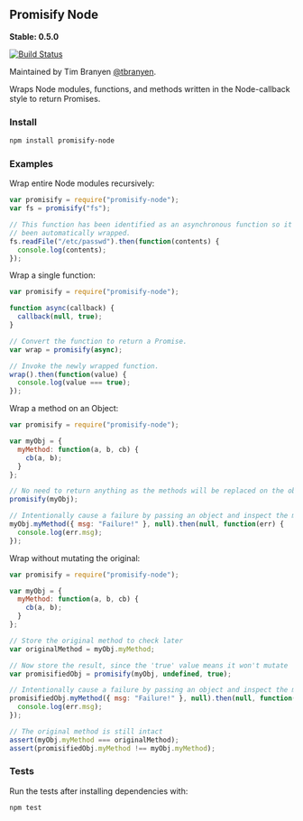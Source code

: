 Promisify Node
--------------

**Stable: 0.5.0** 

[![Build
Status](https://travis-ci.org/nodegit/promisify-node.png?branch=master)](https://travis-ci.org/nodegit/promisify-node)

Maintained by Tim Branyen [@tbranyen](http://twitter.com/tbranyen).

Wraps Node modules, functions, and methods written in the Node-callback style
to return Promises.

### Install ###

``` bash
npm install promisify-node
```

### Examples ###

Wrap entire Node modules recursively:

``` javascript
var promisify = require("promisify-node");
var fs = promisify("fs");

// This function has been identified as an asynchronous function so it has
// been automatically wrapped.
fs.readFile("/etc/passwd").then(function(contents) {
  console.log(contents);
});
```

Wrap a single function:

``` javascript
var promisify = require("promisify-node");

function async(callback) {
  callback(null, true);
}

// Convert the function to return a Promise.
var wrap = promisify(async);

// Invoke the newly wrapped function.
wrap().then(function(value) {
  console.log(value === true);
});
```

Wrap a method on an Object:

``` javascript
var promisify = require("promisify-node");

var myObj = {
  myMethod: function(a, b, cb) {
    cb(a, b);
  }
};

// No need to return anything as the methods will be replaced on the object.
promisify(myObj);

// Intentionally cause a failure by passing an object and inspect the message.
myObj.myMethod({ msg: "Failure!" }, null).then(null, function(err) {
  console.log(err.msg);
});
```

Wrap without mutating the original:
```javascript
var promisify = require("promisify-node");

var myObj = {
  myMethod: function(a, b, cb) {
    cb(a, b);
  }
};

// Store the original method to check later
var originalMethod = myObj.myMethod;

// Now store the result, since the 'true' value means it won't mutate 'myObj'.
var promisifiedObj = promisify(myObj, undefined, true);

// Intentionally cause a failure by passing an object and inspect the message.
promisifiedObj.myMethod({ msg: "Failure!" }, null).then(null, function(err) {
  console.log(err.msg);
});

// The original method is still intact
assert(myObj.myMethod === originalMethod);
assert(promisifiedObj.myMethod !== myObj.myMethod);
```

### Tests ###

Run the tests after installing dependencies with:

``` bash
npm test
```
